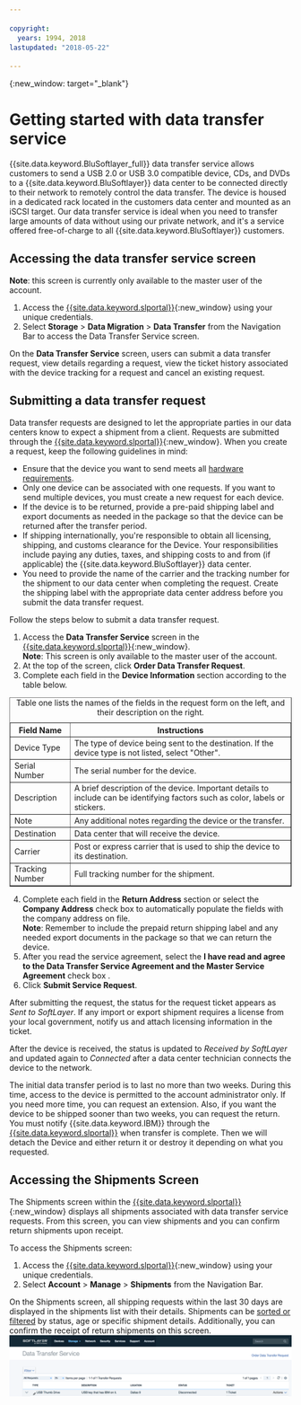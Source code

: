 ```yaml
---

copyright:
  years: 1994, 2018
lastupdated: "2018-05-22"

---
```

{:new_window: target="_blank"}

# Getting started with data transfer service

{{site.data.keyword.BluSoftlayer_full}} data  transfer service allows customers to send a USB 2.0 or USB 3.0 compatible device, CDs, and DVDs to a {{site.data.keyword.BluSoftlayer}} data center to be connected directly to their network to remotely control the data transfer. The device is housed in a dedicated rack located in the customers data center and mounted as an iSCSI target. Our data transfer service is ideal when you need to transfer large amounts of data without using our private network, and it's a service offered free-of-charge to all {{site.data.keyword.BluSoftlayer}} customers.

## Accessing the data transfer service screen

**Note**: this screen is currently only available to the master user of the account.

1. Access the [{{site.data.keyword.slportal}}](https://control.softlayer.com/){:new_window} using your unique credentials.
2. Select **Storage** > **Data Migration** > **Data Transfer** from the Navigation Bar to access the Data Transfer Service screen. <br/>

On the **Data Transfer Service** screen, users can submit a data transfer request, view details regarding a request, view the ticket history associated with the device tracking for a request and cancel an existing request.

## Submitting a data transfer request

Data transfer requests are designed to let the appropriate parties in our data centers know to expect a shipment from a client. Requests are submitted through the [{{site.data.keyword.slportal}}](https://control.softlayer.com/){:new_window}. When you create a request, keep the following guidelines in mind:

- Ensure that the device you want to send meets all [hardware requirements](/docs/infrastructure/DataTransferService/data-transfer-service-faq.html).
- Only one device can be associated with one requests. If you want to send multiple devices, you must create a new request for each device.
- If the device is to be returned, provide a pre-paid shipping label and export documents as needed in the package so that the device can be returned after the transfer period.
- If shipping internationally, you're responsible to obtain all licensing, shipping, and customs clearance for the Device. Your responsibilities include paying any duties, taxes, and shipping costs to and from (if applicable) the {{site.data.keyword.BluSoftlayer}} data center.
- You need to provide the name of the carrier and the tracking number for the shipment to our data center when completing the request.  Create the shipping label with the appropriate data center address before you submit the data transfer request.

Follow the steps below to submit a data transfer request.

1. Access the **Data Transfer Service** screen in the [{{site.data.keyword.slportal}}](https://control.softlayer.com/){:new_window}. <br/> **Note**: This screen is only available to the master user of the account.
2. At the top of the screen, click **Order Data Transfer Request**.
3. Complete each field in the **Device Information** section according to the table below.
<table border="1">
<caption>Table one lists the names of the fields in the request form on the left, and their description on the right.</caption> 
 <tr><th>Field Name</th><th>Instructions</th></tr>
 <tr><td>Device Type</td><td>The type of device being sent to the destination. If the device type is not listed, select "Other".</td></tr>
 <tr><td>Serial Number</td><td> The serial number for the device.</td></tr><tr><td>Description</td><td>A brief description of the device. Important details to include can be identifying factors such as color, labels or stickers.</td></tr>
 <tr><td>Note</td><td>Any additional notes regarding the device or the transfer.</td></tr><tr><td>Destination</td><td>Data center that will receive the device.</td></tr>
 <tr><td>Carrier</td><td>Post or express carrier that is used to ship the device to its destination.</td></tr>
 <tr><td>Tracking Number</td><td>Full tracking number for the shipment.</td></tr>
 </table>

4. Complete each field in the **Return Address** section or select the **Company Address** check box to automatically populate the fields with the company address on file. <br/> **Note**: Remember to include the prepaid return shipping label and any needed export documents in the package so that we can return the device.
5. After you read the service agreement, select the **I have read and agree to the Data Transfer Service Agreement and the Master Service Agreement** check box .
6. Click **Submit Service Request**.

After submitting the request, the status for the request ticket appears as *Sent to SoftLayer*. If any import or export shipment requires a license from your local government, notify us and attach licensing information in the ticket.

After the device is received, the status is updated to *Received by SoftLayer* and updated again to *Connected* after a data center technician connects the device to the network. 

The initial data transfer period is to last no more than two weeks. During this time, access to the device is permitted to the account administrator only. If you need more time, you can request an extension. Also, if you want the device to be shipped sooner than two weeks, you can request the return. You must notify {{site.data.keyword.IBM}} through the [{{site.data.keyword.slportal}}](https://control.softlayer.com/) when transfer is complete. Then we will detach the Device and either return it or destroy it depending on what you requested.


## Accessing the Shipments Screen

The Shipments screen within the [{{site.data.keyword.slportal}}](https://control.softlayer.com/){:new_window} displays all shipments associated with data transfer service requests. From this screen, you can view shipments and you can confirm return shipments upon receipt. 

To access the Shipments screen:

1. Access the [{{site.data.keyword.slportal}}](https://control.softlayer.com/){:new_window} using your unique credentials.
2. Select **Account** > **Manage** > **Shipments** from the Navigation Bar.

On the Shipments screen, all shipping requests within the last 30 days are displayed in the shipments list with their details. Shipments can be [sorted or filtered](sort-or-filter-shipments-list.html) by status, age or specific shipment details. Additionally, you can confirm the receipt of return shipments on this screen.
![Shipments Screen](/images/DTSShipmentScreen1.png)
